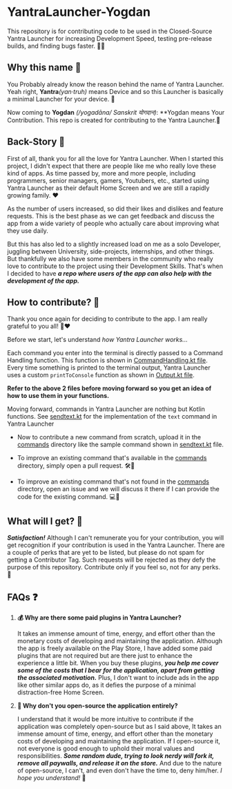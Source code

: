 # YantraLauncher-Yogdan
This repository is for contributing code to be used in the Closed-Source Yantra Launcher for increasing Development Speed, testing pre-release builds, and finding bugs faster. 🐛🚀

## Why this name 🤔
You Probably already know the reason behind the name of Yantra Launcher. Yeah right, **Yantra**_(yan·truh)_ means Device and so this Launcher is basically a minimal Launcher for your device. 📱

Now coming to **Yogdan** _(/yogadāna/ Sanskrit योगदान)_: **Yogdan means Your Contribution. This repo is created for contributing to the Yantra Launcher.🙌

## Back-Story 📖
First of all, thank you for all the love for Yantra Launcher. When I started this project, I didn't expect that there are people like me who really love these kind of apps. As time passed by, more and more people, including programmers, senior managers, gamers, Youtubers, etc., started using Yantra Launcher as their default Home Screen and we are still a rapidly growing family. ❤️

As the number of users increased, so did their likes and dislikes and feature requests. This is the best phase as we can get feedback and discuss the app from a wide variety of people who actually care about improving what they use daily.

But this has also led to a slightly increased load on me as a solo Developer, juggling between University, side-projects, internships, and other things. But thankfully we also have some members in the community who really love to contribute to the project using their Development Skills. That's when I decided to have ***a repo where users of the app can also help with the development of the app.***

## How to contribute? 🤝
Thank you once again for deciding to contribute to the app. I am really grateful to you all! 🙏❤️

Before we start, let's understand _how Yantra Launcher works..._

Each command you enter into the terminal is directly passed to a Command Handling function. This function is shown in [CommandHandling.kt file](CommandHandling.kt).
Every time something is printed to the terminal output, Yantra Launcher uses a custom `printToConsole` function as shown in [Output.kt file](Output.kt).

**Refer to the above 2 files before moving forward so you get an idea of how to use them in your functions.**

Moving forward, commands in Yantra Launcher are nothing but Kotlin functions. See [sendtext.kt](commands/sendText.kt) for the implementation of the `text` command in Yantra Launcher

- Now to contribute a new command from scratch, upload it in the [commands](/commands) directory like the sample command shown in [sendtext.kt](commands/sendText.kt) file.

- To improve an existing command that's available in the [commands](/commands) directory, simply open a pull request. 🛠️🔄

- To improve an existing command that's not found in the [commands](/commands) directory, open an issue and we will discuss it there if I can provide the code for the existing command.  💻🔧


## What will I get? 🌟
***Satisfaction!*** Although I can't remunerate you for your contribution, you will get recognition if your contribution is used in the Yantra Launcher. There are a couple of perks that are yet to be listed, but please do not spam for getting a Contributor Tag. Such requests will be rejected as they defy the purpose of this repository. Contribute only if you feel so, not for any perks. 🙏


## FAQs ❓
1. **💰 Why are there some paid plugins in Yantra Launcher?**

    It takes an immense amount of time, energy, and effort other than the monetary costs of developing and maintaining the application. Although the app is freely available on the Play Store, I have added some paid plugins that are not required but are there just to enhance the experience a little bit. When you buy these plugins, ***you help me cover some of the costs that I bear for the application, apart from getting the associated motivation.*** Plus, I don't want to include ads in the app like other similar apps do, as it defies the purpose of a minimal distraction-free Home Screen.

2. **📂 Why don't you open-source the application entirely?**

    I understand that it would be more intuitive to contribute if the application was completely open-source but as I said above, It takes an immense amount of time, energy, and effort other than the monetary costs of developing and maintaining the application. If I open-source it, not everyone is good enough to uphold their moral values and responsibilities. ***Some random dude, trying to look nerdy will fork it, remove all paywalls, and release it on the store.*** And due to the nature of open-source, I can't, and even don't have the time to, deny him/her. _I hope you understand!_ 🤝
